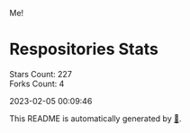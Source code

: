 Me!

# Respositories Stats
Stars Count: 227  
Forks Count: 4

2023-02-05 00:09:46  

This README is automatically generated by [🐰](https://github.com/rnitta/rnitta).
